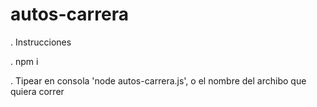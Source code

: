 # autos-carrera

. Instrucciones

. npm i

. Tipear en consola 'node autos-carrera.js', o el nombre del archibo que quiera correr